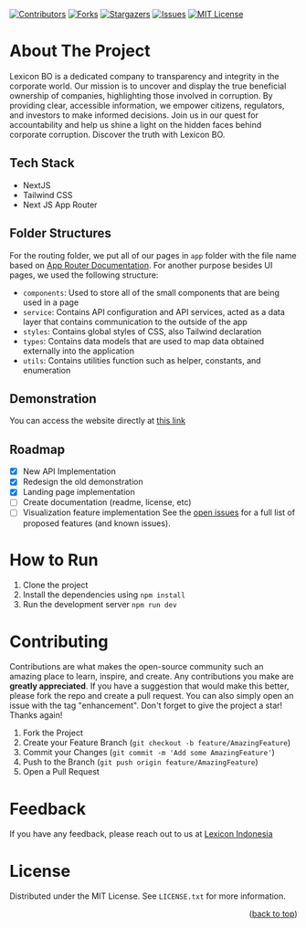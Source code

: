 <a name="readme-top"></a>

[![Contributors][contributors-shield]][contributors-url]
[![Forks][forks-shield]][forks-url]
[![Stargazers][stars-shield]][stars-url]
[![Issues][issues-shield]][issues-url]
[![MIT License][license-shield]][license-url]

# About The Project
Lexicon BO is a dedicated company to transparency and integrity in the corporate world. Our mission is to uncover and display the true beneficial ownership of companies, highlighting those involved in corruption. By providing clear, accessible information, we empower citizens, regulators, and investors to make informed decisions. Join us in our quest for accountability and help us shine a light on the hidden faces behind corporate corruption. Discover the truth with Lexicon BO.

## Tech Stack
* NextJS
* Tailwind CSS
* Next JS App Router

## Folder Structures
For the routing folder, we put all of our pages in ```app``` folder with the file name based on [App Router Documentation](https://nextjs.org/docs/getting-started/project-structure#app-routing-conventions). For another purpose besides UI pages, we used the following structure:
* ```components```: Used to store all of the small components that are being used in a page
* ```service```: Contains API configuration and API services, acted as a data layer that contains communication to the outside of the app
* ```styles```: Contains global styles of CSS, also Tailwind declaration
* ```types```: Contains data models that are used to map data obtained externally into the application
* ```utils```: Contains utilities function such as helper, constants, and enumeration

## Demonstration
You can access the website directly at [this link](https://bo.lexicon.id/)

## Roadmap
- [x] New API Implementation
- [x] Redesign the old demonstration
- [x] Landing page implementation
- [ ] Create documentation (readme, license, etc)
- [ ] Visualization feature implementation
See the [open issues](https://github.com/LexiconIndonesia/lexicon-bo/issues) for a full list of proposed features (and known issues).

# How to Run
1. Clone the project
2. Install the dependencies using ```npm install```
3. Run the development server ```npm run dev```

# Contributing
Contributions are what makes the open-source community such an amazing place to learn, inspire, and create. Any contributions you make are **greatly appreciated**.
If you have a suggestion that would make this better, please fork the repo and create a pull request. You can also simply open an issue with the tag "enhancement".
Don't forget to give the project a star! Thanks again!
1. Fork the Project
2. Create your Feature Branch (`git checkout -b feature/AmazingFeature`)
3. Commit your Changes (`git commit -m 'Add some AmazingFeature'`)
4. Push to the Branch (`git push origin feature/AmazingFeature`)
5. Open a Pull Request

# Feedback
If you have any feedback, please reach out to us at <a href="mailto:lexicon.indonesia.shared@gmail.com" target="_blank">Lexicon Indonesia</a>

<!-- LICENSE -->
# License
Distributed under the MIT License. See `LICENSE.txt` for more information.

<p align="right">(<a href="#readme-top">back to top</a>)</p>

<!-- Markdown Link and Images -->
[contributors-shield]: https://img.shields.io/github/contributors/LexiconIndonesia/lexicon-bo.svg?style=for-the-badge
[contributors-url]: https://github.com/LexiconIndonesia/lexicon-bo/graphs/contributors
[forks-shield]: https://img.shields.io/github/forks/LexiconIndonesia/lexicon-bo.svg?style=for-the-badge
[forks-url]: https://github.com/LexiconIndonesia/lexicon-bo/network/members
[stars-shield]: https://img.shields.io/github/stars/LexiconIndonesia/lexicon-bo.svg?style=for-the-badge
[stars-url]: https://github.com/LexiconIndonesia/lexicon-bo/stargazers
[issues-shield]: https://img.shields.io/github/issues/LexiconIndonesia/lexicon-bo.svg?style=for-the-badge
[issues-url]: https://github.com/LexiconIndonesia/lexicon-bo/issues
[license-shield]: https://img.shields.io/github/license/LexiconIndonesia/lexicon-bo.svg?style=for-the-badge
[license-url]: https://github.com/LexiconIndonesia/lexicon-bo/blob/master/LICENSE.txt
